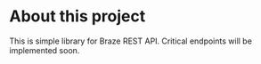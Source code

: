 # About this project

This is simple library for Braze REST API. Critical endpoints will be implemented soon.